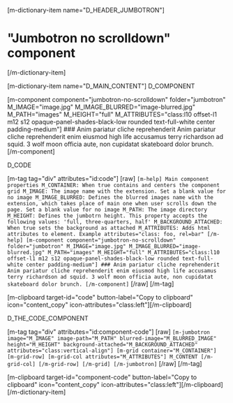 [m-dictionary-item name="D_HEADER_JUMBOTRON"]
  # "Jumbotron no scrolldown" component
[/m-dictionary-item]

[m-dictionary-item name="D_MAIN_CONTENT"]
  D_COMPONENT

  [m-component component="jumbotron-no-scrolldown" folder="jumbotron" M_IMAGE="image.jpg" M_IMAGE_BLURRED="image-blurred.jpg" M_PATH="images" M_HEIGHT="full" M_ATTRIBUTES="class:l10 offset-l1 m12 s12 opaque-panel-shades-black-low rounded text-full-white center padding-medium"]
    ### Anim pariatur cliche reprehenderit
    Anim pariatur cliche reprehenderit enim eiusmod high life accusamus terry richardson ad squid. 3 wolf moon officia aute, non cupidatat skateboard dolor brunch.
  [/m-component]

  D_CODE

  [m-tag tag="div" attributes="id:code"]
    [raw]
    ```
    [m-help]
      Main component properties
      M_CONTAINER: When true contains and centers the component grid
      M_IMAGE: The image name with the extension. Set a blank value for no image
      M_IMAGE_BLURRED: Defines the blurred images name with the extension, which takes place of main one when user scrolls down the page. Set a blank value for no image
      M_PATH: The image directory
      M_HEIGHT: Defines the jumbotrn height. This property accepts the following values: 'full, three-quarters, half'
      M_BACKGROUND_ATTACHED: When true sets the background as attached
      M_ATTRIBUTES: Adds html attributes to element. Example attributes="class: foo, rel=bar"
    [/m-help]
    [m-component component="jumbotron-no-scrolldown" folder="jumbotron" M_IMAGE="image.jpg" M_IMAGE_BLURRED="image-blurred.jpg" M_PATH="images" M_HEIGHT="full" M_ATTRIBUTES="class:l10 offset-l1 m12 s12 opaque-panel-shades-black-low rounded text-full-white center padding-medium"]
      ### Anim pariatur cliche reprehenderit
      Anim pariatur cliche reprehenderit enim eiusmod high life accusamus terry richardson ad squid. 3 wolf moon officia aute, non cupidatat skateboard dolor brunch.
    [/m-component]
    ```
    [/raw]
  [/m-tag]  

  [m-clipboard target-id="code" button-label="Copy to clipboard" icon="content_copy" icon-attributes="class:left"][/m-clipboard]

  D_THE_CODE_COMPONENT

  [m-tag tag="div" attributes="id:component-code"]
    [raw]
    ```
    [m-jumbotron image="M_IMAGE" image-path="M_PATH" blurred-image="M_BLURRED_IMAGE" height="M_HEIGHT" background-attached="M_BACKGROUND_ATTACHED" attributes="class:vertical-align"]
      [m-grid container="M_CONTAINER"]
        [m-grid-row]
          [m-grid-col attributes="M_ATTRIBUTES"]
            M_CONTENT
          [/m-grid-col]
        [/m-grid-row]
      [/m-grid]
    [/m-jumbotron]
    ```
    [/raw]
  [/m-tag]  

  [m-clipboard target-id="component-code" button-label="Copy to clipboard" icon="content_copy" icon-attributes="class:left"][/m-clipboard]
[/m-dictionary-item]
